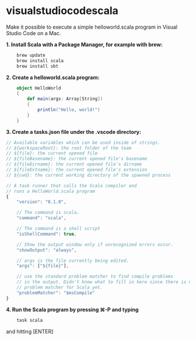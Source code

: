 # visualstudiocodescala
Make it possible to execute a simple helloworld.scala program in Visual Studio Code on a Mac.

**1. Install Scala with a Package Manager, for example with brew:**

```bash
    brew update
    brew install scala
    brew install sbt
```
    
**2. Create a helloworld.scala program:**

```scala
	object HelloWorld 
	{	
		def main(args: Array[String]) 
		{
			println("Hello, world!")
		}
	}
```

**3. Create a tasks.json file under the .vscode directory:**

```js
// Available variables which can be used inside of strings.
// ${workspaceRoot}: the root folder of the team
// ${file}: the current opened file
// ${fileBasename}: the current opened file's basename
// ${fileDirname}: the current opened file's dirname
// ${fileExtname}: the current opened file's extension
// ${cwd}: the current working directory of the spawned process

// A task runner that calls the Scala compiler and
// runs a HelloWorld.scala program
{
	"version": "0.1.0",

	// The command is scala.
	"command": "scala",

	// The command is a shell script
	"isShellCommand": true,

	// Show the output window only if unrecognized errors occur.
	"showOutput": "always",

	// args is the file currently being edited.
	"args": ["${file}"],

	// use the standard problem matcher to find compile problems
	// in the output. Didn't know what to fill in here since there is no
	// problem matcher for Scala yet.
	"problemMatcher": "$msCompile"
}
```

**4. Run the Scala program by pressing ⌘-P and typing**

```bash
    task scala
```

and hitting [ENTER]